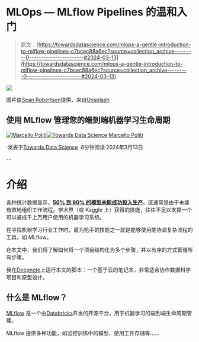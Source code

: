 # MLOps — MLflow Pipelines 的温和入门

> 原文：[https://towardsdatascience.com/mlops-a-gentle-introduction-to-mlflow-pipelines-c7bcec88a6ec?source=collection_archive---------0-----------------------#2024-03-13](https://towardsdatascience.com/mlops-a-gentle-introduction-to-mlflow-pipelines-c7bcec88a6ec?source=collection_archive---------0-----------------------#2024-03-13)

![](../Images/2a1eb375a43d2db38d0e8e49dd56848a.png)

图片由[Sean Robertson](https://unsplash.com/@knuknuk?utm_source=medium&utm_medium=referral)提供，来自[Unsplash](https://unsplash.com/?utm_source=medium&utm_medium=referral)

## 使用 MLflow 管理您的端到端机器学习生命周期

[](https://medium.com/@marcellopoliti?source=post_page---byline--c7bcec88a6ec--------------------------------)[![Marcello Politi](../Images/484e44571bd2e75acfe5fef3146ab3c2.png)](https://medium.com/@marcellopoliti?source=post_page---byline--c7bcec88a6ec--------------------------------)[](https://towardsdatascience.com/?source=post_page---byline--c7bcec88a6ec--------------------------------)[![Towards Data Science](../Images/a6ff2676ffcc0c7aad8aaf1d79379785.png)](https://towardsdatascience.com/?source=post_page---byline--c7bcec88a6ec--------------------------------) [Marcello Politi](https://medium.com/@marcellopoliti?source=post_page---byline--c7bcec88a6ec--------------------------------)

·发表于[Towards Data Science](https://towardsdatascience.com/?source=post_page---byline--c7bcec88a6ec--------------------------------) ·8分钟阅读·2024年3月13日

--

# 介绍

各种统计数据显示，[**50% 到 90% 的模型未能成功投入生产**](https://venturebeat.com/ai/why-do-87-of-data-science-projects-never-make-it-into-production/)。这通常是由于未能有效地组织工作流程。学术界（或 Kaggle 上）获得的技能，往往不足以支撑一个可以被成千上万用户使用的机器学习系统。

在寻找机器学习行业工作时，最为抢手的技能之一就是能够使用能协调复杂流程的工具，如 MLflow。

在本文中，我们将了解如何将一个项目结构化为多个步骤，并以有序的方式管理所有步骤。

我在[Deepnote](https://deepnote.com/)上运行本文的脚本：一个基于云的笔记本，非常适合协作数据科学项目和原型设计。

## 什么是 MLflow？

[MLflow](https://mlflow.org/) 是一个由[Databricks](https://www.databricks.com/)开发的开源平台，用于机器学习的端到端生命周期管理。

MLflow 提供多种功能，如监控训练中的模型，使用工件存储等……
